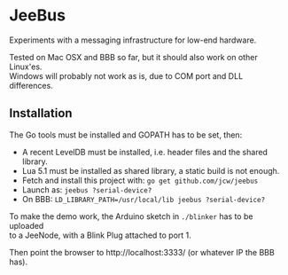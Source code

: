 # JeeBus

Experiments with a messaging infrastructure for low-end hardware.

Tested on Mac OSX and BBB so far, but it should also work on other Linux'es.  
Windows will probably not work as is, due to COM port and DLL differences.

## Installation

The Go tools must be installed and GOPATH has to be set, then:

* A recent LevelDB must be installed, i.e. header files and the shared library.
* Lua 5.1 must be installed as shared library, a static build is not enough.
* Fetch and install this project with: `go get github.com/jcw/jeebus`
* Launch as: `jeebus ?serial-device?`
* On BBB: `LD_LIBRARY_PATH=/usr/local/lib jeebus ?serial-device?`

To make the demo work, the Arduino sketch in `./blinker` has to be uploaded  
to a JeeNode, with a Blink Plug attached to port 1.

Then point the browser to http://localhost:3333/ (or whatever IP the BBB has).

